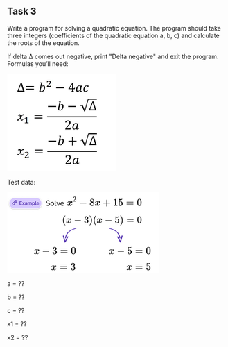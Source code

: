 
## Task 3

Write a program for solving a quadratic equation. The program should take three integers
(coefficients of the quadratic equation a, b, c) and calculate the roots of the
equation.

If delta ∆ comes out negative, print "Delta negative" and exit the program.
Formulas you’ll need:

![img.png](img.png)

Test data:

![img_1.png](img_1.png)

a = ??

b = ??

c = ??

x1 = ??

x2 = ??


